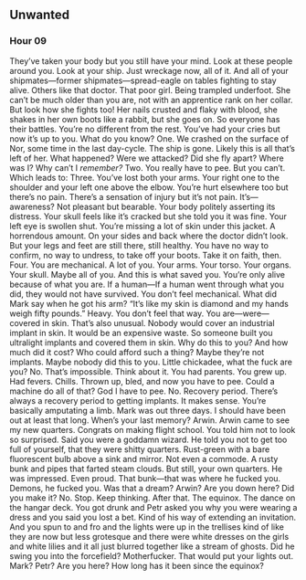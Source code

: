 ## Unwanted
### Hour 09
They’ve taken your body but you still have your mind. Look at these people around you. Look at your ship. Just wreckage now, all of it. And all of your shipmates—former shipmates—spread-eagle on tables fighting to stay alive. Others like that doctor. That poor girl. Being trampled underfoot. She can’t be much older than you are, not with an apprentice rank on her collar. But look how she fights too! Her nails crusted and flaky with blood, she shakes in her own boots like a rabbit, but she goes on.
So everyone has their battles. You’re no different from the rest. You’ve had your cries but now it’s up to you.
What do you know?
One. We crashed on the surface of Nor, some time in the last day-cycle. The ship is gone. Likely this is all that’s left of her. What happened? Were we attacked? Did she fly apart? Where was I? Why can’t I *remember?*
Two. You really have to pee. But you can’t. Which leads to:
Three. You’ve lost both your arms. Your right one to the shoulder and your left one above the elbow. You’re hurt elsewhere too but there’s no pain. There’s a sensation of injury but it’s not pain. It’s—awareness? Not pleasant but bearable. Your body politely asserting its distress. Your skull feels like it’s cracked but she told you it was fine. Your left eye is swollen shut. You’re missing a lot of skin under this jacket. A horrendous amount.  On your sides and back where the doctor didn’t look. But your legs and feet are still there, still healthy. You have no way to confirm, no way to undress, to take off your boots. Take it on faith, then.
Four. 
You are mechanical. A lot of you.
Your arms.
Your torso.
Your organs. Your skull.
Maybe all of you.
And this is what saved you. You’re only alive because of what you are. If a human—If a human went through what you did, they would not have survived.
You don’t feel mechanical. What did Mark say when he got his arm? “It’s like my skin is diamond and my hands weigh fifty pounds.” Heavy. You don’t feel that way. You are—were—covered in skin. That’s also unusual. Nobody would cover an industrial implant in skin. It would be an expensive waste. So someone built you ultralight implants and covered them in skin. Why do this to you? And how much did it cost? Who could afford such a thing? 
Maybe they’re not implants.
Maybe nobody did this to you.
Little chickadee, what the fuck are you?
No. That’s impossible. Think about it. You had parents. You grew up. Had fevers. Chills. Thrown up, bled, and now you have to pee. Could a machine do all of that?
God I have to pee.
No. Recovery period. There’s always a recovery period to getting implants. It makes sense. You’re basically amputating a limb. Mark was out three days. I should have been out at least that long.
When’s your last memory?
Arwin. Arwin came to see my new quarters. Congrats on making flight school. You told him not to look so surprised. Said you were a goddamn wizard. He told you not to get too full of yourself, that they were shitty quarters. Rust-green with a bare fluorescent bulb above a sink and mirror. Not even a commode. A rusty bunk and pipes that farted steam clouds. But still, your own quarters. He was impressed. Even proud. That bunk—that was where he fucked you.
Demons, he fucked you. Was that a dream?
Arwin? Are you down here? Did you make it?
No. Stop. Keep thinking.
After that. The equinox. The dance on the hangar deck. You got drunk and Petr asked you why you were wearing a dress and you said you lost a bet. Kind of his way of extending an invitation. And you spun to and fro and the lights were up in the trellises kind of like they are now but less grotesque and there were white dresses on the girls and white lilies and it all just blurred together like a stream of ghosts. Did he swing you into the forcefield? Motherfucker. That would put your lights out. 
Mark? Petr? Are you here?
How long has it been since the equinox?